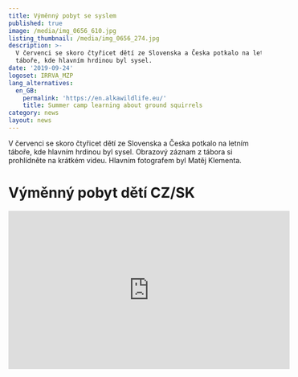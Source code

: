 ```yaml
---
title: Výměnný pobyt se syslem
published: true
image: /media/img_0656_610.jpg
listing_thumbnail: /media/img_0656_274.jpg
description: >-
  V červenci se skoro čtyřicet dětí ze Slovenska a Česka potkalo na letním
  táboře, kde hlavním hrdinou byl sysel. 
date: '2019-09-24'
logoset: IRRVA_MZP
lang_alternatives:
  en_GB:
    permalink: 'https://en.alkawildlife.eu/'
    title: Summer camp learning about ground squirrels
category: news
layout: news
---
```

V červenci se skoro čtyřicet dětí ze Slovenska a Česka potkalo na letním táboře, kde hlavním hrdinou byl sysel. 
Obrazový záznam z tábora si prohlídněte na krátkém videu. Hlavním fotografem byl Matěj Klementa.

# Výměnný pobyt dětí CZ/SK

<iframe width="560" height="315" src="https://www.youtube.com/embed/GSUegBpJZdU" frameborder="0" allowfullscreen=""></iframe>
